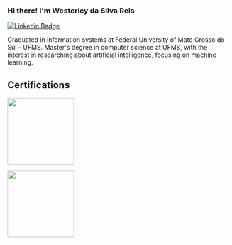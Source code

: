 ### Hi there! I'm Westerley da Silva Reis

[![Linkedin Badge](https://img.shields.io/badge/-LinkedIn-blue?style=for-the-badge&logo=Linkedin&logoColor=white&link=https:https://www.linkedin.com/in/westerley-reis/)](https://www.linkedin.com/in/westerley-reis/)

Graduated in information systems at Federal University of Mato Grosso do Sul - UFMS. Master's degree in computer science at UFMS, with the interest in researching about artificial intelligence, focusing on machine learning. 

## Certifications

<a href="https://www.youracclaim.com/badges/c4c0d2cc-2cbd-474a-b81e-e920e0887b8f?source=linked_in_profile"> <img width="150px" src="https://images.youracclaim.com/size/140x140/images/6a254dad-77e5-4e71-8049-94e5c7a15981/azure-fundamentals-600x600.png">  </a>

<a href="https://www.youracclaim.com/badges/3bcdbbcd-38ea-47c0-a492-40541f72b8f8?source=linked_in_profile"> <img width="150px" src="https://images.youracclaim.com/size/140x140/images/4136ced8-75d5-4afb-8677-40b6236e2672/azure-ai-fundamentals-600x600.png">  </a>


